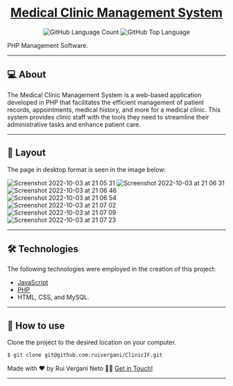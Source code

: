 <p align="center">
  <h1 align="center"><a href="">Medical Clinic Management System</a></h1>
</p>

<p align="center" margin-top="25px" >
  <img alt="GitHub Language Count" src="https://img.shields.io/github/languages/count/ruivergani/ClinicIF" />

  <img alt="GitHub Top Language" src="https://img.shields.io/github/languages/top/ruivergani/ClinicIF" />
</p>

PHP Management Software.
___

## 💻 About

The Medical Clinic Management System is a web-based application developed in PHP that facilitates the efficient management of patient records, appointments, medical history, and more for a medical clinic. This system provides clinic staff with the tools they need to streamline their administrative tasks and enhance patient care.

___

## 🎨 Layout
The page in desktop format is seen in the image below:


![Screenshot 2022-10-03 at 21 05 31](https://user-images.githubusercontent.com/70537459/193669877-963729c9-744b-4485-9c25-5259efa401cc.png)
![Screenshot 2022-10-03 at 21 06 31](https://user-images.githubusercontent.com/70537459/193669907-dc2b95d2-ddf8-428a-bd2b-16b3ae89f4a0.png)
![Screenshot 2022-10-03 at 21 06 46](https://user-images.githubusercontent.com/70537459/193669926-6f52b4c8-738f-4035-82a7-af3712dc6087.png)
![Screenshot 2022-10-03 at 21 06 54](https://user-images.githubusercontent.com/70537459/193669944-32053ad6-8048-4ddc-9019-458bc0bcf40f.png)
![Screenshot 2022-10-03 at 21 07 02](https://user-images.githubusercontent.com/70537459/193669968-82bd66f8-ca4b-45b4-9896-f97061491ca0.png)
![Screenshot 2022-10-03 at 21 07 09](https://user-images.githubusercontent.com/70537459/193669999-a7499006-1be8-4d84-abe0-6a38a5969dd5.png)
![Screenshot 2022-10-03 at 21 07 23](https://user-images.githubusercontent.com/70537459/193670026-72c589f9-e9a7-4e4b-bd6d-523c85c13a76.png)

___

## 🛠 Technologies

The following technologies were employed in the creation of this project:


- [JavaScript](https://developer.mozilla.org/en-US/docs/Web/JavaScript)
- [PHP](https://www.php.net/)
- HTML, CSS, and MySQL.

___

## 🚀 How to use

Clone the project to the desired location on your computer.

```bash
$ git clone git@github.com:ruivergani/ClinicIF.git
```

Made with ❤️ by Rui Vergani Neto 👋🏽 [Get in Touch!](https://www.linkedin.com/in/ruivergani/)

---

